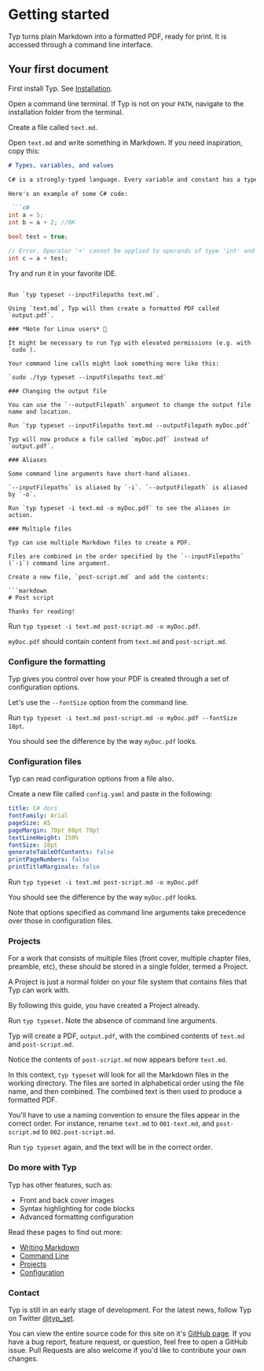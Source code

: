 # Getting started

Typ turns plain Markdown into a formatted PDF, ready for print. It is accessed through a command line interface.

## Your first document

First install Typ. See [Installation](./usage/installation.md).

Open a command line terminal. If Typ is not on your `PATH`, navigate to the installation folder from the terminal.

Create a file called `text.md`.

Open `text.md` and write something in Markdown. If you need inspiration, copy this:

```markdown
# Types, variables, and values

C# is a strongly-typed language. Every variable and constant has a type, as does every expression that evaluates to a value. Every method signature specifies a type for each input parameter and for the return value.

Here's an example of some C# code:

 ```c#
int a = 5;
int b = a + 2; //OK

bool test = true;

// Error. Operator '+' cannot be applied to operands of type 'int' and 'bool'.
int c = a + test;
 ```

Try and run it in your favorite IDE.
```

Run `typ typeset --inputFilepaths text.md`.

Using `text.md`, Typ will then create a formatted PDF called `output.pdf`.

### *Note for Linux users* 🚨

It might be necessary to run Typ with elevated permissions (e.g. with `sudo`).

Your command line calls might look something more like this:

`sudo ./typ typeset --inputFilepaths text.md`

### Changing the output file

You can use the `--outputFilepath` argument to change the output file name and location.

Run `typ typeset --inputFilepaths text.md --outputFilepath myDoc.pdf`

Typ will now produce a file called `myDoc.pdf` instead of `output.pdf`.

### Aliases

Some command line arguments have short-hand aliases.

`--inputFilepaths` is aliased by `-i`. `--outputFilepath` is aliased by `-o`.

Run `typ typeset -i text.md -o myDoc.pdf` to see the aliases in action.

### Multiple files

Typ can use multiple Markdown files to create a PDF.

Files are combined in the order specified by the `--inputFilepaths` (`-i`) command line argument.

Create a new file, `post-script.md` and add the contents:

```markdown
# Post script

Thanks for reading!
```

Run `typ typeset -i text.md post-script.md -o myDoc.pdf`.

`myDoc.pdf` should contain content from `text.md` and `post-script.md`.

### Configure the formatting

Typ gives you control over how your PDF is created through a set of configuration options.

Let's use the `--fontSize` option from the command line.

Run `typ typeset -i text.md post-script.md -o myDoc.pdf --fontSize 18pt`.

You should see the difference by the way `myDoc.pdf` looks.

### Configuration files

Typ can read configuration options from a file also.

Create a new file called `config.yaml` and paste in the following:

```yaml
title: C# docs
fontFamily: Arial
pageSize: A5
pageMargin: 70pt 60pt 70pt
textLineHeight: 150%
fontSize: 18pt
generateTableOfContents: false
printPageNumbers: false
printTitleMarginals: false
```

Run `typ typeset -i text.md post-script.md -o myDoc.pdf`

You should see the difference by the way `myDoc.pdf` looks.

Note that options specified as command line arguments take precedence over those in configuration files.

### Projects

For a work that consists of multiple files (front cover, multiple chapter files, preamble, etc), these should be stored in a single folder, termed a Project.

A Project is just a normal folder on your file system that contains files that Typ can work with.

By following this guide, you have created a Project already.

Run `typ typeset`. Note the absence of command line arguments.

Typ will create a PDF, `output.pdf`, with the combined contents of `text.md` and `post-script.md`.

Notice the contents of `post-script.md` now appears before `text.md`.

In this context, `typ typeset` will look for all the Markdown files in the working directory. The files are sorted in alphabetical order using the file name, and then combined. The combined text is then used to produce a formatted PDF.

You'll have to use a naming convention to ensure the files appear in the correct order. For instance, rename `text.md` to `001-text.md`, and `post-script.md` to `002.post-script.md`.

Run `typ typeset` again, and the text will be in the correct order.

### Do more with Typ

Typ has other features, such as:

- Front and back cover images
- Syntax highlighting for code blocks
- Advanced formatting configuration

Read these pages to find out more:

- [Writing Markdown](./usage/writing-markdown.md)
- [Command Line](./usage/command-line.md)
- [Projects](./usage/projects.md)
- [Configuration](./usage/configuration.md)

### Contact

Typ is still in an early stage of development. For the latest news, follow Typ on Twitter [@typ_set](https://twitter.com/typ_set).

You can view the entire source code for this site on it's [GitHub page](https://github.com/MikielAgutu/typ-site). If you have a bug report, feature request, or question, feel free to open a GitHub issue. Pull Requests are also welcome if you'd like to contribute your own changes.